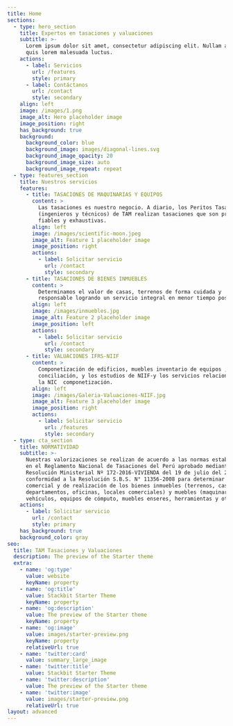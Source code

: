 ```yaml
---
title: Home
sections:
  - type: hero_section
    title: Expertos en tasaciones y valuaciones
    subtitle: >-
      Lorem ipsum dolor sit amet, consectetur adipiscing elit. Nullam a metus
      quis lorem malesuada luctus.
    actions:
      - label: Servicios
        url: /features
        style: primary
      - label: Contáctanos
        url: /contact
        style: secondary
    align: left
    image: /images/1.png
    image_alt: Hero placeholder image
    image_position: right
    has_background: true
    background:
      background_color: blue
      background_image: images/diagonal-lines.svg
      background_image_opacity: 20
      background_image_size: auto
      background_image_repeat: repeat
  - type: features_section
    title: Nuestros servicios
    features:
      - title: TASACIONES DE MAQUINARIAS Y EQUIPOS
        content: >
          Las tasaciones es nuestro negocio. A diario, los Peritos Tasadores
          (ingenieros y técnicos) de TAM realizan tasaciones que son precisas,
          fiables y exhaustivas.
        align: left
        image: /images/scientific-moon.jpeg
        image_alt: Feature 1 placeholder image
        image_position: right
        actions:
          - label: Solicitar servicio
            url: /contact
            style: secondary
      - title: TASACIONES DE BIENES INMUEBLES
        content: >
          Determinamos el valor de casas, terrenos de forma cuidada y
          responsable logrando un servicio integral en menor tiempo posible.
        align: left
        image: /images/inmuebles.jpg
        image_alt: Feature 2 placeholder image
        image_position: left
        actions:
          - label: Solicitar servicio
            url: /contact
            style: secondary
      - title: VALUACIONES IFRS-NIIF
        content: >
          Componetización de edificios, muebles inventario de equipos , la
          conciliación, y los estudios de NIIF-y los servicios relacionados con
          la NIC  componetización.
        align: left
        image: /images/Galeria-Valuaciones-NIIF.jpg
        image_alt: Feature 3 placeholder image
        image_position: right
        actions:
          - label: Solicitar servicio
            url: /features
            style: secondary
  - type: cta_section
    title: NORMATIVIDAD
    subtitle: >-
      Nuestras valorizaciones se realizan de acuerdo a las normas establecidas
      en el Reglamento Nacional de Tasaciones del Perú aprobado mediante
      Resolución Ministerial Nº 172-2016-VIVIENDA del 19 de julio del 2016 y de
      conformidad a la Resolución S.B.S. N° 11356-2008 para determinar el valor
      comercial y de realización de los bienes inmuebles (terrenos, casas,
      departamentos, oficinas, locales comerciales) y muebles (maquinaria,
      vehículos, equipos de cómputo, muebles enseres, herramientas y otros)
    actions:
      - label: Solicitar servicio
        url: /contact
        style: primary
    has_background: true
    background_color: gray
seo:
  title: TAM Tasaciones y Valuaciones
  description: The preview of the Starter theme
  extra:
    - name: 'og:type'
      value: website
      keyName: property
    - name: 'og:title'
      value: Stackbit Starter Theme
      keyName: property
    - name: 'og:description'
      value: The preview of the Starter theme
      keyName: property
    - name: 'og:image'
      value: images/starter-preview.png
      keyName: property
      relativeUrl: true
    - name: 'twitter:card'
      value: summary_large_image
    - name: 'twitter:title'
      value: Stackbit Starter Theme
    - name: 'twitter:description'
      value: The preview of the Starter theme
    - name: 'twitter:image'
      value: images/starter-preview.png
      relativeUrl: true
layout: advanced
---
```

